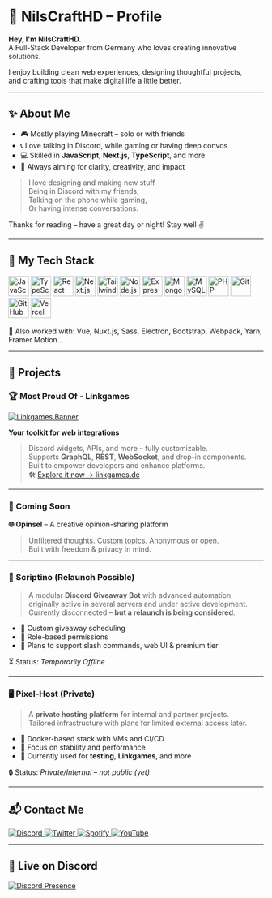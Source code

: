 # 🌊 NilsCraftHD – Profile

**Hey, I'm NilsCraftHD.**  
A Full-Stack Developer from Germany who loves creating innovative solutions.

I enjoy building clean web experiences, designing thoughtful projects,  
and crafting tools that make digital life a little better.

---

## ✨ About Me

- 🎮 Mostly playing Minecraft – solo or with friends  
- 📞 Love talking in Discord, while gaming or having deep convos  
- 💻 Skilled in **JavaScript**, **Next.js**, **TypeScript**, and more  
- 🧠 Always aiming for clarity, creativity, and impact

> I love designing and making new stuff  
> Being in Discord with my friends,  
> Talking on the phone while gaming,  
> Or having intense conversations.

Thanks for reading – have a great day or night! Stay well ✌️

---

## 🧠 My Tech Stack

<p align="left" style="margin-top: 10px">
  <img src="https://nilscrafthd.com/img/techs/javascript.svg" alt="JavaScript" height="40" />
  <img src="https://nilscrafthd.com/img/techs/typescript.png" alt="TypeScript" height="40" />
  <img src="https://nilscrafthd.com/img/techs/react.svg" alt="React" height="40" />
  <img src="https://nilscrafthd.com/img/techs/next.svg" alt="Next.js" height="40" />
  <img src="https://nilscrafthd.com/img/techs/tailwind.svg" alt="TailwindCSS" height="40" />
  <img src="https://nilscrafthd.com/img/techs/node.svg" alt="Node.js" height="40" />
  <img src="https://nilscrafthd.com/img/techs/express.svg" alt="Express.js" height="40" />
  <img src="https://nilscrafthd.com/img/techs/mongo.svg" alt="MongoDB" height="40" />
  <img src="https://nilscrafthd.com/img/techs/mysql.png" alt="MySQL" height="40" />
  <img src="https://nilscrafthd.com/img/techs/php.svg" alt="PHP" height="40" />
  <img src="https://nilscrafthd.com/img/techs/git.svg" alt="Git" height="40" />
  <img src="https://nilscrafthd.com/img/techs/github.svg" alt="GitHub" height="40" />
  <img src="https://nilscrafthd.com/img/techs/vercel.svg" alt="Vercel" height="40" />
</p>

🧩 Also worked with: Vue, Nuxt.js, Sass, Electron, Bootstrap, Webpack, Yarn, Framer Motion...

---

## 🧩 Projects

### 🏆 Most Proud Of - Linkgames

[![Linkgames Banner](https://cdn.linkgames.de/assets/LinkgamesBanner.jpg)](https://linkgames.de)

**Your toolkit for web integrations**  
> Discord widgets, APIs, and more – fully customizable.  
> Supports **GraphQL**, **REST**, **WebSocket**, and drop-in components.  
> Built to empower developers and enhance platforms.  
> 🛠️ [Explore it now → linkgames.de](https://linkgames.de)

---

### 🚧 Coming Soon

**🌐 Opinsel** – A creative opinion-sharing platform  
> Unfiltered thoughts. Custom topics. Anonymous or open.  
> Built with freedom & privacy in mind.

---

### 🤖 Scriptino (Relaunch Possible)

> A modular **Discord Giveaway Bot** with advanced automation,  
> originally active in several servers and under active development.  
> Currently disconnected – **but a relaunch is being considered**.

- 🎉 Custom giveaway scheduling  
- 🔐 Role-based permissions  
- 🧩 Plans to support slash commands, web UI & premium tier

⏳ Status: *Temporarily Offline*

---

### 🖥️ Pixel-Host (Private)

> A **private hosting platform** for internal and partner projects.  
> Tailored infrastructure with plans for limited external access later.

- 🧱 Docker-based stack with VMs and CI/CD  
- 🔐 Focus on stability and performance  
- 🧪 Currently used for **testing**, **Linkgames**, and more

🔒 Status: *Private/Internal – not public (yet)*

---

## 📬 Contact Me

<p>
  <a href="https://discord.com/users/954851027188842526" target="_blank">
    <img alt="Discord" src="https://img.shields.io/badge/Discord-NilsCraftHD-5865F2?style=for-the-badge&logo=discord&logoColor=white" />
  </a>
  <a href="https://twitter.com/GamerArmyL" target="_blank">
    <img alt="Twitter" src="https://img.shields.io/badge/Twitter-@GamerArmyL-1DA1F2?style=for-the-badge&logo=twitter&logoColor=white" />
  </a>
  <a href="https://open.spotify.com/user/313f6kzmredixvc4ymhcscqcrpsq" target="_blank">
    <img alt="Spotify" src="https://img.shields.io/badge/Spotify-Nils%20on%20Air-1DB954?style=for-the-badge&logo=spotify&logoColor=white" />
  </a>
  <a href="https://www.youtube.com/@RobloxCraftHD" target="_blank">
    <img alt="YouTube" src="https://img.shields.io/badge/YouTube-RobloxCraftHD-FF0000?style=for-the-badge&logo=youtube&logoColor=white" />
  </a>
</p>

---

## 💬 Live on Discord

[![Discord Presence](https://extra.linkgames.de//api/954851027188842526?gradient=81D4FA-4FC3F7-29B6F6-039BE5-0288D1-0277BD-01579B-003C8F-002B75&waveColor=0288D1&waveSpotifyColor=0288D1&theme=dark&imgStyle=square&showBanner=animated&animated=true&animatedDecoration=true&showDisplayName=true)](https://discord.com/users/954851027188842526)
